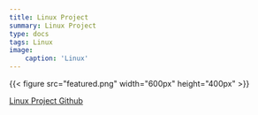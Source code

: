 ```yaml
---
title: Linux Project
summary: Linux Project
type: docs
tags: Linux
image:
    caption: 'Linux'
---
```

{{< figure src="featured.png" width="600px" height="400px" >}}


[Linux Project Github](https://github.com/Coti00/linux_project)
